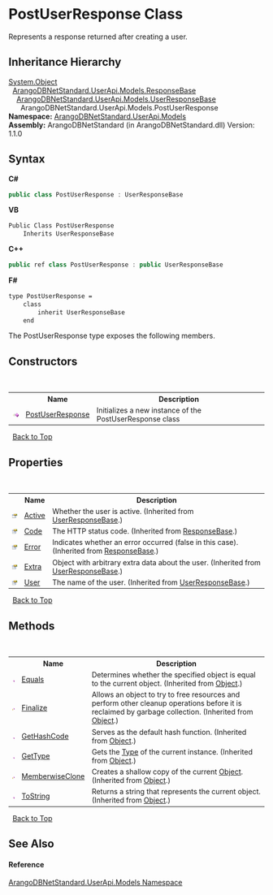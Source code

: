 # PostUserResponse Class
 

Represents a response returned after creating a user.


## Inheritance Hierarchy
<a href="https://docs.microsoft.com/dotnet/api/system.object" target="_blank" rel="noopener noreferrer">System.Object</a><br />&nbsp;&nbsp;<a href="ee8e8d29-b2e6-a6c5-10d1-882e90aaf3c8">ArangoDBNetStandard.UserApi.Models.ResponseBase</a><br />&nbsp;&nbsp;&nbsp;&nbsp;<a href="7495a6d5-68ed-7bed-659d-4ce86a7c4435">ArangoDBNetStandard.UserApi.Models.UserResponseBase</a><br />&nbsp;&nbsp;&nbsp;&nbsp;&nbsp;&nbsp;ArangoDBNetStandard.UserApi.Models.PostUserResponse<br />
**Namespace:**&nbsp;<a href="3f782427-687a-00ed-a402-dbe7f114707d">ArangoDBNetStandard.UserApi.Models</a><br />**Assembly:**&nbsp;ArangoDBNetStandard (in ArangoDBNetStandard.dll) Version: 1.1.0

## Syntax

**C#**<br />
``` C#
public class PostUserResponse : UserResponseBase
```

**VB**<br />
``` VB
Public Class PostUserResponse
	Inherits UserResponseBase
```

**C++**<br />
``` C++
public ref class PostUserResponse : public UserResponseBase
```

**F#**<br />
``` F#
type PostUserResponse =  
    class
        inherit UserResponseBase
    end
```

The PostUserResponse type exposes the following members.


## Constructors
&nbsp;<table><tr><th></th><th>Name</th><th>Description</th></tr><tr><td>![Public method](media/pubmethod.gif "Public method")</td><td><a href="038bd281-c41f-ece5-7502-bb16e64b6f77">PostUserResponse</a></td><td>
Initializes a new instance of the PostUserResponse class</td></tr></table>&nbsp;
<a href="#postuserresponse-class">Back to Top</a>

## Properties
&nbsp;<table><tr><th></th><th>Name</th><th>Description</th></tr><tr><td>![Public property](media/pubproperty.gif "Public property")</td><td><a href="0646e121-f4f2-25fb-b596-302f2e424387">Active</a></td><td>
Whether the user is active.
 (Inherited from <a href="7495a6d5-68ed-7bed-659d-4ce86a7c4435">UserResponseBase</a>.)</td></tr><tr><td>![Public property](media/pubproperty.gif "Public property")</td><td><a href="52f5472d-6805-c232-c4cc-eb18bf662914">Code</a></td><td>
The HTTP status code.
 (Inherited from <a href="ee8e8d29-b2e6-a6c5-10d1-882e90aaf3c8">ResponseBase</a>.)</td></tr><tr><td>![Public property](media/pubproperty.gif "Public property")</td><td><a href="85105c48-5b88-533a-5ef5-18586346e0aa">Error</a></td><td>
Indicates whether an error occurred (false in this case).
 (Inherited from <a href="ee8e8d29-b2e6-a6c5-10d1-882e90aaf3c8">ResponseBase</a>.)</td></tr><tr><td>![Public property](media/pubproperty.gif "Public property")</td><td><a href="59d9bc90-fc60-fbd9-116b-228339bf9ca2">Extra</a></td><td>
Object with arbitrary extra data about the user.
 (Inherited from <a href="7495a6d5-68ed-7bed-659d-4ce86a7c4435">UserResponseBase</a>.)</td></tr><tr><td>![Public property](media/pubproperty.gif "Public property")</td><td><a href="aa100c79-e66a-e43a-c12f-1466bd676509">User</a></td><td>
The name of the user.
 (Inherited from <a href="7495a6d5-68ed-7bed-659d-4ce86a7c4435">UserResponseBase</a>.)</td></tr></table>&nbsp;
<a href="#postuserresponse-class">Back to Top</a>

## Methods
&nbsp;<table><tr><th></th><th>Name</th><th>Description</th></tr><tr><td>![Public method](media/pubmethod.gif "Public method")</td><td><a href="https://docs.microsoft.com/dotnet/api/system.object.equals#system-object-equals(system-object)" target="_blank" rel="noopener noreferrer">Equals</a></td><td>
Determines whether the specified object is equal to the current object.
 (Inherited from <a href="https://docs.microsoft.com/dotnet/api/system.object" target="_blank" rel="noopener noreferrer">Object</a>.)</td></tr><tr><td>![Protected method](media/protmethod.gif "Protected method")</td><td><a href="https://docs.microsoft.com/dotnet/api/system.object.finalize#system-object-finalize" target="_blank" rel="noopener noreferrer">Finalize</a></td><td>
Allows an object to try to free resources and perform other cleanup operations before it is reclaimed by garbage collection.
 (Inherited from <a href="https://docs.microsoft.com/dotnet/api/system.object" target="_blank" rel="noopener noreferrer">Object</a>.)</td></tr><tr><td>![Public method](media/pubmethod.gif "Public method")</td><td><a href="https://docs.microsoft.com/dotnet/api/system.object.gethashcode#system-object-gethashcode" target="_blank" rel="noopener noreferrer">GetHashCode</a></td><td>
Serves as the default hash function.
 (Inherited from <a href="https://docs.microsoft.com/dotnet/api/system.object" target="_blank" rel="noopener noreferrer">Object</a>.)</td></tr><tr><td>![Public method](media/pubmethod.gif "Public method")</td><td><a href="https://docs.microsoft.com/dotnet/api/system.object.gettype#system-object-gettype" target="_blank" rel="noopener noreferrer">GetType</a></td><td>
Gets the <a href="https://docs.microsoft.com/dotnet/api/system.type" target="_blank" rel="noopener noreferrer">Type</a> of the current instance.
 (Inherited from <a href="https://docs.microsoft.com/dotnet/api/system.object" target="_blank" rel="noopener noreferrer">Object</a>.)</td></tr><tr><td>![Protected method](media/protmethod.gif "Protected method")</td><td><a href="https://docs.microsoft.com/dotnet/api/system.object.memberwiseclone#system-object-memberwiseclone" target="_blank" rel="noopener noreferrer">MemberwiseClone</a></td><td>
Creates a shallow copy of the current <a href="https://docs.microsoft.com/dotnet/api/system.object" target="_blank" rel="noopener noreferrer">Object</a>.
 (Inherited from <a href="https://docs.microsoft.com/dotnet/api/system.object" target="_blank" rel="noopener noreferrer">Object</a>.)</td></tr><tr><td>![Public method](media/pubmethod.gif "Public method")</td><td><a href="https://docs.microsoft.com/dotnet/api/system.object.tostring#system-object-tostring" target="_blank" rel="noopener noreferrer">ToString</a></td><td>
Returns a string that represents the current object.
 (Inherited from <a href="https://docs.microsoft.com/dotnet/api/system.object" target="_blank" rel="noopener noreferrer">Object</a>.)</td></tr></table>&nbsp;
<a href="#postuserresponse-class">Back to Top</a>

## See Also


#### Reference
<a href="3f782427-687a-00ed-a402-dbe7f114707d">ArangoDBNetStandard.UserApi.Models Namespace</a><br />